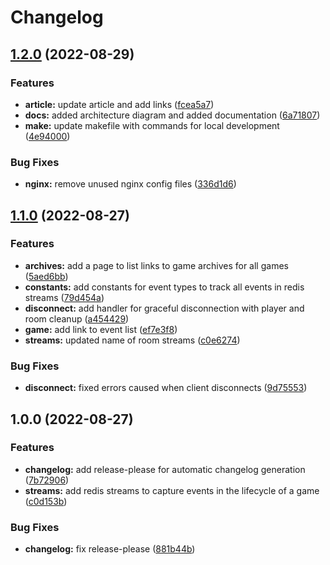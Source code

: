 # Changelog

## [1.2.0](https://github.com/briancaffey/redis-light-green-light-dev-to-hackathon/compare/v1.1.0...v1.2.0) (2022-08-29)


### Features

* **article:** update article and add links ([fcea5a7](https://github.com/briancaffey/redis-light-green-light-dev-to-hackathon/commit/fcea5a75c8af93bf90c70f54c4949cae6b2df06e))
* **docs:** added architecture diagram and added documentation ([6a71807](https://github.com/briancaffey/redis-light-green-light-dev-to-hackathon/commit/6a71807c050d8e2b9465fa77f5217392b86323d2))
* **make:** update makefile with commands for local development ([4e94000](https://github.com/briancaffey/redis-light-green-light-dev-to-hackathon/commit/4e94000053e186c8b5cb6360494f473677b57f8a))


### Bug Fixes

* **nginx:** remove unused nginx config files ([336d1d6](https://github.com/briancaffey/redis-light-green-light-dev-to-hackathon/commit/336d1d6328d98855fb77d98c448cf920dda0f696))

## [1.1.0](https://github.com/briancaffey/redis-light-green-light-dev-to-hackathon/compare/v1.0.0...v1.1.0) (2022-08-27)


### Features

* **archives:** add a page to list links to game archives for all games ([5aed6bb](https://github.com/briancaffey/redis-light-green-light-dev-to-hackathon/commit/5aed6bb31b3a10f40de9330d06b06d51febc1ce5))
* **constants:** add constants for event types to track all events in redis streams ([79d454a](https://github.com/briancaffey/redis-light-green-light-dev-to-hackathon/commit/79d454a610410f173f87c75b93086857ff64fac4))
* **disconnect:** add handler for graceful disconnection with player and room cleanup ([a454429](https://github.com/briancaffey/redis-light-green-light-dev-to-hackathon/commit/a4544299b345da92323f7bf98cdd56a75ad0d7fa))
* **game:** add link to event list ([ef7e3f8](https://github.com/briancaffey/redis-light-green-light-dev-to-hackathon/commit/ef7e3f879da5d1ada7e2e0e169b7863fc98907e1))
* **streams:** updated name of room streams ([c0e6274](https://github.com/briancaffey/redis-light-green-light-dev-to-hackathon/commit/c0e6274db0b236af8a1a88f21cfc21adc60dd9ae))


### Bug Fixes

* **disconnect:** fixed errors caused when client disconnects ([9d75553](https://github.com/briancaffey/redis-light-green-light-dev-to-hackathon/commit/9d75553484a960e8d85e1a4a96322f4f25dca76e))

## 1.0.0 (2022-08-27)


### Features

* **changelog:** add release-please for automatic changelog generation ([7b72906](https://github.com/briancaffey/redis-light-green-light-dev-to-hackathon/commit/7b72906e012d5d43f7c3098a5c59c0ed20960e51))
* **streams:** add redis streams to capture events in the lifecycle of a game ([c0d153b](https://github.com/briancaffey/redis-light-green-light-dev-to-hackathon/commit/c0d153b00a7ecadef0c3c27695e1eeadf163fced))


### Bug Fixes

* **changelog:** fix release-please ([881b44b](https://github.com/briancaffey/redis-light-green-light-dev-to-hackathon/commit/881b44b73716b5a1f6a892cc6b0043ce2b7c0fe9))

